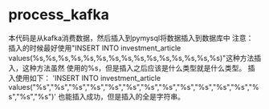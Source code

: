 # process_kafka

本代码是从kafka消费数据，然后插入到pymysql将数据插入到数据库中
注意：
插入的时候最好使用"INSERT INTO investment_article values(%s,%s,%s,%s,%s,%s,%s,%s,%s,%s,%s,%s,%s,%s,%s)"这种方法插入，这种方法虽然
使用的%s，但是插入之后应该是什么类型就是什么类型。
插入使用如下：
'INSERT INTO investment_article values("%s","%s","%s","%s","%s","%s","%s","%s","%s","%s","%s","%s","%s","%s","%s")'
也能插入成功，但是插入的全是字符串。